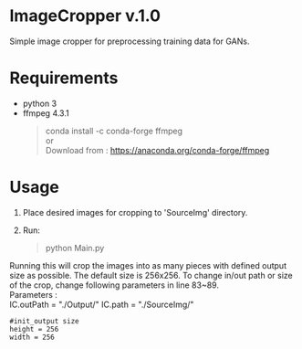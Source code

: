 # ImageCropper v.1.0

Simple image cropper for preprocessing training data for GANs.

# Requirements 
- python 3
- ffmpeg 4.3.1    
   > conda install -c conda-forge ffmpeg    
   >	or    
   > Download from : https://anaconda.org/conda-forge/ffmpeg

# Usage
1. Place desired images for cropping to 'SourceImg' directory.

2. Run:
   > python Main.py

Running this will crop the images into as many pieces with defined output size as possible. The default size is 256x256.
To change in/out path or size of the crop, change following parameters in line 83~89.    
Parameters :    
    IC.outPath = "./Output/"
    IC.path = "./SourceImg/"

    #init_output size
    height = 256
    width = 256

